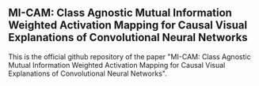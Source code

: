 ## MI-CAM: Class Agnostic Mutual Information Weighted Activation Mapping for Causal Visual Explanations of Convolutional Neural Networks
This is the official github repository of the paper "MI-CAM: Class Agnostic Mutual Information Weighted Activation Mapping for Causal Visual Explanations of Convolutional Neural Networks".
